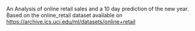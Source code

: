 An Analysis of online retail sales and a 10 day prediction of the new year. Based on the online_retail dataset available on https://archive.ics.uci.edu/ml/datasets/online+retail
